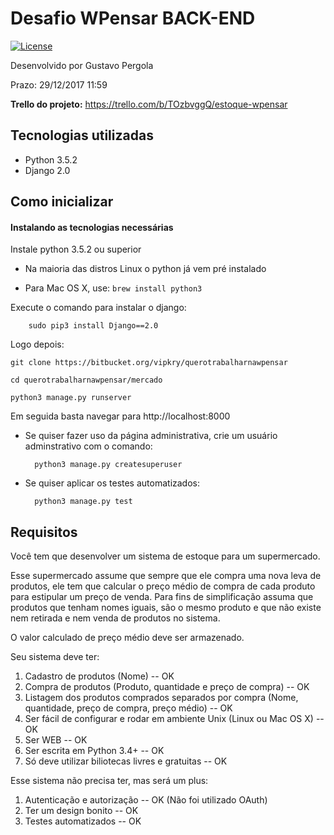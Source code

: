 # Desafio WPensar BACK-END
[![License](https://img.shields.io/badge/license-MIT-blue.svg)](http://opensource.org/licenses/MIT)

Desenvolvido por Gustavo Pergola

Prazo: 29/12/2017 11:59 

**Trello do projeto:** https://trello.com/b/TOzbvggQ/estoque-wpensar

## Tecnologias utilizadas
* Python 3.5.2
* Django 2.0

## Como inicializar

#### Instalando as tecnologias necessárias
Instale python 3.5.2 ou superior
* Na maioria das distros Linux o python já vem pré instalado

* Para Mac OS X, use: `brew install python3`

            
Execute o comando para instalar o django:

        sudo pip3 install Django==2.0
Logo depois:

`git clone https://bitbucket.org/vipkry/querotrabalharnawpensar`

`cd querotrabalharnawpensar/mercado`

`python3 manage.py runserver`

  

Em seguida basta navegar para http://localhost:8000

* Se quiser fazer uso da página administrativa, crie um usuário adminstrativo com o comando:
        
        python3 manage.py createsuperuser

* Se quiser aplicar os testes automatizados:
        
        python3 manage.py test

## Requisitos

Você tem que desenvolver um sistema de estoque para um supermercado.

Esse supermercado assume que sempre que ele compra uma nova leva de produtos, ele tem que calcular o preço médio de compra de cada produto para estipular um preço de venda.
Para fins de simplificação assuma que produtos que tenham nomes iguais, são o mesmo produto e que não existe nem retirada e nem venda de produtos no sistema.

O valor calculado de preço médio deve ser armazenado.

Seu sistema deve ter:

1. Cadastro de produtos (Nome) -- OK
2. Compra de produtos (Produto, quantidade e preço de compra) -- OK
3. Listagem dos produtos comprados separados por compra (Nome, quantidade, preço de compra, preço médio) -- OK
4. Ser fácil de configurar e rodar em ambiente Unix (Linux ou Mac OS X) -- OK
5. Ser WEB -- OK
6. Ser escrita em Python 3.4+ -- OK
7. Só deve utilizar biliotecas livres e gratuitas -- OK

Esse sistema não precisa ter, mas será um plus:

1. Autenticação e autorização -- OK (Não foi utilizado OAuth)
2. Ter um design bonito -- OK
3. Testes automatizados -- OK